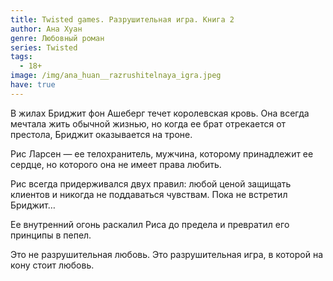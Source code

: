 ```yaml
---
title: Twisted games. Разрушительная игра. Книга 2
author: Ана Хуан
genre: Любовный роман
series: Twisted
tags:
  - 18+
image: /img/ana_huan__razrushitelnaya_igra.jpeg
have: true
---
```

В жилах Бриджит фон Ашеберг течет королевская кровь. Она всегда мечтала жить обычной жизнью, но когда ее брат отрекается от престола, Бриджит оказывается на троне.

Рис Ларсен — ее телохранитель, мужчина, которому принадлежит ее сердце, но которого она не имеет права любить.

Рис всегда придерживался двух правил: любой ценой защищать клиентов и никогда не поддаваться чувствам. Пока не встретил Бриджит…

Ее внутренний огонь раскалил Риса до предела и превратил его принципы в пепел.

Это не разрушительная любовь. Это разрушительная игра, в которой на кону стоит любовь.